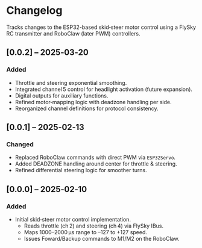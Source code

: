 # Changelog

Tracks changes to the ESP32-based skid‑steer motor control using a FlySky RC transmitter and RoboClaw (later PWM) controllers.

## [0.0.2] – 2025‑03‑20
### Added
- Throttle and steering exponential smoothing.
- Integrated channel 5 control for headlight activation (future expansion).
- Digital outputs for auxiliary functions.
- Refined motor‑mapping logic with deadzone handling per side.
- Reorganized channel definitions for protocol consistency.

## [0.0.1] – 2025‑02‑13
### Changed
- Replaced RoboClaw commands with direct PWM via `ESP32Servo`.
- Added DEADZONE handling around center for throttle & steering.
- Refined differential steering logic for smoother turns.

## [0.0.0] – 2025‑02‑10
### Added
- Initial skid‑steer motor control implementation.
  - Reads throttle (ch 2) and steering (ch 4) via FlySky IBus.
  - Maps 1000–2000 µs range to –127 to +127 speed.
  - Issues Foward/Backup commands to M1/M2 on the RoboClaw.
